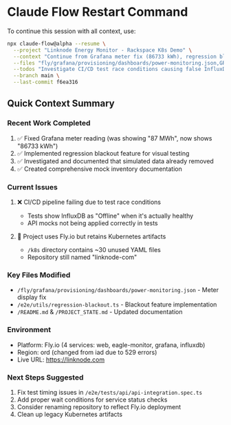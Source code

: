 # Claude Flow Restart Command

To continue this session with all context, use:

```bash
npx claude-flow@alpha --resume \
  --project "Linknode Energy Monitor - Rackspace K8s Demo" \
  --context "Continue from Grafana meter fix (86733 kWh), regression blackout implementation, and simulated data investigation. Current state: All systems on Fly.io (migrated from K8s), CI/CD pipeline has race condition failures, InfluxDB is healthy but tests show it as offline." \
  --files "fly/grafana/provisioning/dashboards/power-monitoring.json,GRAFANA_METER_FIX.md,REGRESSION_BLACKOUT_FEATURE.md,SIMULATED_DATA_REMOVAL.md,fly/grafana/MOCK_INVENTORY.md" \
  --todos "Investigate CI/CD test race conditions causing false InfluxDB offline status,Fix timing issues in API integration tests,Remove legacy Kubernetes references from documentation,Update project name to reflect Fly.io deployment" \
  --branch main \
  --last-commit f6ea316
```

## Quick Context Summary

### Recent Work Completed
1. ✅ Fixed Grafana meter reading (was showing "87 MWh", now shows "86733 kWh")
2. ✅ Implemented regression blackout feature for visual testing
3. ✅ Investigated and documented that simulated data already removed
4. ✅ Created comprehensive mock inventory documentation

### Current Issues
1. ❌ CI/CD pipeline failing due to test race conditions
   - Tests show InfluxDB as "Offline" when it's actually healthy
   - API mocks not being applied correctly in tests
   
2. 🔄 Project uses Fly.io but retains Kubernetes artifacts
   - `/k8s` directory contains ~30 unused YAML files
   - Repository still named "linknode-com"

### Key Files Modified
- `/fly/grafana/provisioning/dashboards/power-monitoring.json` - Meter display fix
- `/e2e/utils/regression-blackout.ts` - Blackout feature implementation
- `/README.md` & `/PROJECT_STATE.md` - Updated documentation

### Environment
- Platform: Fly.io (4 services: web, eagle-monitor, grafana, influxdb)
- Region: ord (changed from iad due to 529 errors)
- Live URL: https://linknode.com

### Next Steps Suggested
1. Fix test timing issues in `/e2e/tests/api/api-integration.spec.ts`
2. Add proper wait conditions for service status checks
3. Consider renaming repository to reflect Fly.io deployment
4. Clean up legacy Kubernetes artifacts